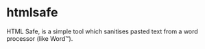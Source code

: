 # htmlsafe
HTML Safe, is a simple tool which sanitises pasted text from a word processor (like Word™).

